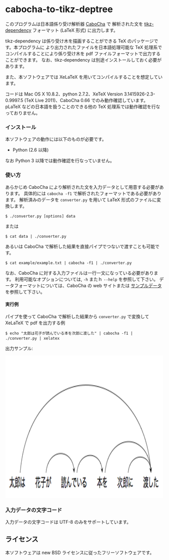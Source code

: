 cabocha-to-tikz-deptree
=======================

このプログラムは日本語係り受け解析器 [CaboCha](http://code.google.com/p/cabocha/) で
解析された文を [tikz-dependency](http://sourceforge.net/projects/tikz-dependency/)
フォーマット (LaTeX 形式) に出力します。

tikz-dependency は係り受け木を描画することができる TeX のパッケージです。本プログラムに
より出力されたファイルを日本語処理可能な TeX 処理系でコンパイルすることにより係り受け木を
pdf ファイルフォーマットで出力することができます。
なお、tikz-dependency は別途インストールしておく必要があります。

また、本ソフトウェアでは XeLaTeX を用いてコンパイルすることを想定しています。

コードは Mac OS X 10.8.2、python 2.7.2、XeTeX Version
3.1415926-2.3-0.9997.5 (TeX Live 2011)、CaboCha 0.66 でのみ動作確認しています。
pLaTeX などの日本語を扱うことのできる他の TeX 処理系では動作確認を行なっておりません。

### インストール ###

本ソフトウェアの動作には以下のものが必要です。

- Python (2.6 以降)

なお Python 3 以降では動作確認を行なっていません。

### 使い方 ###

あらかじめ CaboCha により解析された文を入力データとして用意する必要があります。
具体的には `cabocha -f1` で解析されたフォーマットである必要があります。
解析済みのデータを `converter.py` を用いて LaTeX 形式のファイルに変換します。

    $ ./converter.py [options] data

または

    $ cat data | ./converter.py

あるいは CaboCha で解析した結果を直接パイプでつないで渡すことも可能です。

    $ cat example/example.txt | cabocha -f1 | ./converter.py

なお、CaboCha に対する入力ファイルは一行一文になっている必要があります。
利用可能なオプションについては, `-h` またｈ `--help` を参照して下さい。
データフォーマットについては、CaboCha の web サイトまたは
[サンプルデータ](https://github.com/tetsuok/cabocha-to-tikz-deptree/blob/master/example/example.dep)
を参照して下さい。


#### 実行例 ####

パイプを使って CaboCha で解析した結果から `converter.py` で変換して XeLaTeX で pdf を出力する例

    $ echo "太郎は花子が読んでいる本を次郎に渡した" | cabocha -f1 | ./converter.py | xelatex

出力サンプル:

<img src="https://github.com/tetsuok/cabocha-to-tikz-deptree/blob/master/example/example.png"
alt="sample output" title="sample output" width="500" height="450" />

### 入力データの文字コード ###

入力データの文字コードは UTF-8 のみをサポートしています。

## ライセンス ##

本ソフトウェアは new BSD ライセンスに従ったフリーソフトウェアです。
